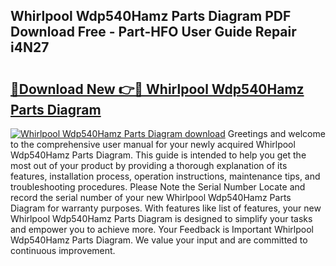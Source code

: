 ## Whirlpool Wdp540Hamz Parts Diagram PDF Download Free - Part-HFO User Guide Repair i4N27

# <h2><a href="http://dfi8n4f.blite.top/?on=Whirlpool+Wdp540Hamz+Parts+Diagram">🔗Download New 👉🔴 Whirlpool Wdp540Hamz Parts Diagram</a></h2>

[![Whirlpool Wdp540Hamz Parts Diagram download](https://i.imgur.com/lujVjoI.png)](http://dfi8n4f.blite.top/?on=Whirlpool+Wdp540Hamz+Parts+Diagram)
Greetings and welcome to the comprehensive user manual for your newly acquired Whirlpool Wdp540Hamz Parts Diagram. This guide is intended to help you get the most out of your product by providing a thorough explanation of its features, installation process, operation instructions, maintenance tips, and troubleshooting procedures. Please Note the Serial Number Locate and record the serial number of your new Whirlpool Wdp540Hamz Parts Diagram for warranty purposes. With features like list of features, your new Whirlpool Wdp540Hamz Parts Diagram is designed to simplify your tasks and empower you to achieve more. Your Feedback is Important Whirlpool Wdp540Hamz Parts Diagram. We value your input and are committed to continuous improvement.
